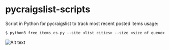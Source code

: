 # pycraigslist-scripts
Script in Python for pycraigslist to track most recent posted items
usage:


`$ python3 free_items_cs.py --site <list cities> --size <size of queue>`

![Alt text](/md-material/img.jpg?raw=true)
